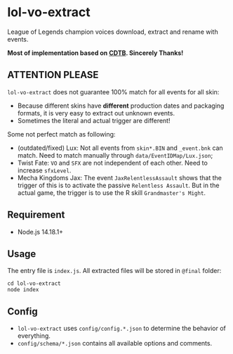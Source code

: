 # lol-vo-extract
League of Legends champion voices download, extract and rename with events.

**Most of implementation based on [CDTB](https://github.com/CommunityDragon/CDTB). Sincerely Thanks!**

## ATTENTION PLEASE
`lol-vo-extract` does not guarantee 100% match for all events for all skin:
- Because different skins have **different** production dates and packaging formats, it is very easy to extract out unknown events.
- Sometimes the literal and actual trigger are different!

Some not perfect match as following:
* (outdated/fixed) Lux: Not all events from `skin*.BIN` and `_event.bnk` can match. Need to match manually through `data/EventIDMap/Lux.json`;
* Twist Fate: `VO` and `SFX` are not independent of each other. Need to increase `sfxLevel`.
* Mecha Kingdoms Jax: The event `JaxRelentlessAssault` shows that the trigger of this is to activate the passive `Relentless Assault`. But in the actual game, the trigger is to use the R skill `Grandmaster's Might`.

## Requirement
- Node.js 14.18.1+

## Usage
The entry file is `index.js`. All extracted files will be stored in `@final` folder:
````batch
cd lol-vo-extract
node index
````

## Config
- `lol-vo-extract` uses `config/config.*.json` to determine the behavior of everything.
- `config/schema/*.json` contains all available options and comments.
